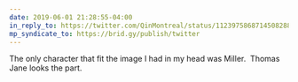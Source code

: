 ```yaml
---
date: 2019-06-01 21:28:55-04:00
in_reply_to: https://twitter.com/QinMontreal/status/1123975868714508288
mp_syndicate_to: https://brid.gy/publish/twitter
---
```


The only character that fit the image I had in my head was Miller. &nbsp;Thomas Jane looks the part.